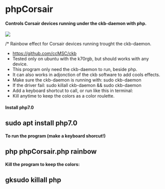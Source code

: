 # phpCorsair
#### Controls Corsair devices running under the ckb-daemon with php.

<img src="http://i.imgur.com/1TjI3cx.gif"></img>

/*  Rainbow effect for Corsair devices running trought the ckb-daemon.
 *  https://github.com/ccMSC/ckb
 *  Tested only on ubuntu with the k70rgb, but should works with any device.
 *  This program only need the ckb-daemon to run, beside php.
 *  It can also works in adjonction of the ckb software to add cools effects.
 *  Make sure the ckb-daemon is running with: sudo ckb-daemon
 *  If the driver fail: sudo killall ckb-daemon && sudo ckb-daemon
 *  Add a keyboard shortcut to call, or run like this in terminal:
 *  Kill anytime to keep the colors as a color roulette.

#### Install php7.0

## sudo apt install php7.0

#### To run the program (make a keyboard shorcut!)

## php phpCorsair.php rainbow

#### Kill the program to keep the colors:

## gksudo killall php



